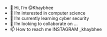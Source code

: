- 👋 Hi, I’m @Khaybhee
- 👀 I’m interested in computer science 
- 🌱 I’m currently learning cyber security 
- 💞️ I’m looking to collaborate on ...
- 📫 How to reach me INSTAGRAM _khaybhee
  

<!---
Khaybhee/Khaybhee is a ✨ special ✨ repository because its `README.md` (this file) appears on your GitHub profile.
You can click the Preview link to take a look at your changes.
--->
